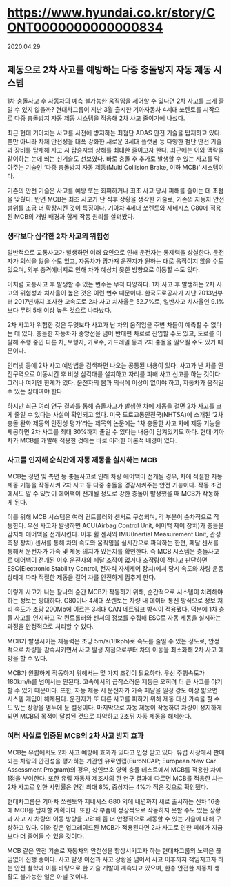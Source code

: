 # https://www.hyundai.co.kr/story/CONT0000000000000834

2020.04.29

## 제동으로 2차 사고를 예방하는 다중 충돌방지 자동 제동 시스템

1차 충돌사고 후 자동차의 예측 불가능한 움직임을 제어할 수 있다면 2차 사고를 크게 줄일 수 있지 않을까? 
현대차그룹이 지난 3월 출시한 기아자동차 4세대 쏘렌토를 시작으로 다중 충돌방지 자동 제동 시스템을 적용해 2차 사고 줄이기에 나섰다.

최근 현대·기아차는 사고를 사전에 방지하는 최첨단 ADAS 안전 기술을 탑재하고 있다. 뿐만 아니라 차체 안전성을 대폭 강화한 새로운 3세대 플랫폼 등 다양한 첨단 안전 기술과 장비를 탑재해 사고 시 탑승자의 상해를 최대한 줄이고자 한다. 최근에는 이와 맥락을 같이하는 눈에 띄는 신기술도 선보였다. 바로 충돌 후 추가로 발생할 수 있는 사고를 막아주는 기술인 ‘다중 충돌방지 자동 제동(Multi Collision Brake, 이하 MCB)’ 시스템이다.

기존의 안전 기술은 사고를 예방 또는 회피하거나 최초 사고 당시 피해를 줄이는 데 초점을 맞췄다. 반면 MCB는 최초 사고가 난 직후 상황을 생각한 기술로, 기존의 자동차 안전 범위를 조금 더 확장시킨 것이 특징이다. 기아차 4세대 쏘렌토와 제네시스 G80에 적용된 MCB의 개발 배경과 함께 작동 원리를 살펴봤다.

### 생각보다 심각한 2차 사고의 위험성

일반적으로 교통사고가 발생하면 여러 요인으로 인해 운전자는 통제력을 상실한다. 운전자가 의식을 잃을 수도 있고, 자동차가 망가져 운전자가 원하는 대로 움직이지 않을 수도 있으며, 외부 충격에너지로 인해 차가 예상치 못한 방향으로 이동할 수도 있다.

이처럼 교통사고 후 발생할 수 있는 변수는 무척 다양하다. 1차 사고 후 발생하는 2차 사고의 위험성과 치사율이 높은 것은 이런 변수 때문이다. 한국도로공사가 지난 2013년부터 2017년까지 조사한 고속도로 2차 사고 치사율은 52.7%로, 일반사고 치사율인 9.1%보다 무려 5배 이상 높은 것으로 나타났다.

2차 사고가 위험한 것은 무엇보다 사고가 난 차의 움직임을 주변 차들이 예측할 수 없다는 데 있다. 충돌한 자동차가 중앙선을 넘어 반대편 차로로 진입할 수도 있고, 도로를 이탈해 주행 중인 다른 차, 보행자, 가로수, 가드레일 등과 2차 충돌을 일으킬 수도 있기 때문이다.

인터넷 등에 2차 사고 예방법을 검색하면 나오는 공통된 내용이 있다. 사고가 난 차를 안전구역으로 이동시킨 후 비상 삼각대를 설치하고 자리를 피해 사고 신고를 하는 것이다. 그러나 여기엔 한계가 있다. 운전자의 몸과 의식에 이상이 없어야 하고, 자동차가 움직일 수 있는 상태여야 한다.

하지만 최근 여러 연구 결과를 통해 충돌사고가 발생한 차에 제동을 걸면 2차 사고를 크게 줄일 수 있다는 사실이 확인되고 있다. 미국 도로교통안전국(NHTSA)에 소개된 ‘2차 충돌 완화 제동의 안전성 평가’라는 제목의 논문에는 1차 충돌한 사고 차에 제동 기능을 제공하면 2차 사고를 최대 30%까지 줄일 수 있다는 내용이 담겨있기도 하다. 현대·기아차가 MCB를 개발해 적용한 것에는 바로 이러한 이론적 배경이 있다.

### 사고를 인지해 순식간에 자동 제동을 실시하는 MCB

MCB는 정면 및 측면 등 충돌사고로 인해 차량 에어백이 전개될 경우, 차에 적절한 자동 제동 기능을 작동시켜 2차 사고 등 다중 충돌을 경감시켜주는 안전 기능이다. 작동 조건에서도 알 수 있듯이 에어백이 전개될 정도로 강한 충돌이 발생했을 때 MCB가 작동하게 된다.

이를 위해 MCB 시스템은 여러 컨트롤러와 센서로 구성되며, 각 부분이 순차적으로 작동한다. 우선 사고가 발생하면 ACU(Airbag Control Unit, 에어백 제어 장치)가 충돌을 감지해 에어백을 전개시킨다. 이후 휠 센서와 IMU(Inertial Measurement Unit, 관성 측정 장치) 센서를 통해 차의 속도와 움직임을 실시간으로 파악하는 한편, 페달 센서를 통해서 운전자가 가속 및 제동 의지가 있는지를 확인한다. 즉 MCB 시스템은 충돌사고로 에어백이 전개된 이후 운전자의 페달 조작이 없거나 조작량이 적다고 판단하면 ESC(Electronic Stability Control, 전자식 자세제어 장치)에서 당시 속도와 차량 운동 상태에 따라 적절한 제동을 걸어 차를 안전하게 멈추게 한다.

이렇게 사고가 나는 찰나의 순간 MCB가 작동하기 위해, 순간적으로 시스템이 처리해야 하는 정보는 방대하다. G80이나 4세대 쏘렌토는 차량 내 데이터 통신 방식으로 정보 처리 속도가 초당 200Mb에 이르는 3세대 CAN 네트워크 방식이 적용됐다. 덕분에 1차 충돌 사고를 인지하고 각 컨트롤러와 센서의 정보를 수집해 ESC로 자동 제동을 실시하는 과정을 안정적으로 처리할 수 있다.

MCB가 발생시키는 제동력은 초당 5m/s(18kph)로 속도를 줄일 수 있는 정도로, 안정적으로 차량을 감속시키면서 사고 발생 지점으로부터 차의 이동을 최소화해 2차 사고 예방을 할 수 있다.

MCB가 원활하게 작동하기 위해서는 몇 가지 조건이 필요하다. 우선 주행속도가 180km/h를 넘어서는 안된다. 고속에서의 급작스러운 제동은 오히려 더 큰 사고를 야기할 수 있기 때문이다. 또한, 자동 제동 시 운전자가 가속 페달을 일정 강도 이상 밟으면 시스템 개입이 해제된다. 운전자가 또 다른 사고를 피하기 위해 제동 대신 가속을 할 수도 있는 상황을 염두에 둔 설정이다. 마지막으로 자동 제동이 작동하여 차량이 정지하게 되면 MCB의 목적이 달성된 것으로 파악하고 2초뒤 자동 제동을 해제한다.

### 여러 사실로 입증된 MCB의 2차 사고 방지 효과


MCB는 유럽에서도 2차 사고 예방에 효과가 있다고 인정 받고 있다. 유럽 시장에서 판매되는 차량의 안전성을 평가하는 기관인 유로앤캡(EuroNCAP; European New Car Assessment Program)의 경우, 성인보호 영역 충돌 테스트에서 MCB를 적용한 차에 1점을 부여한다. 또한 유럽 자동차 제조사의 한 연구 결과에 따르면 MCB를 적용한 차는 2차 사고로 인한 사망률은 연간 최대 8%, 중상자는 4%가 적은 것으로 확인됐다.

현대차그룹은 기아차 쏘렌토와 제네시스 G80 외에 내년까지 새로 출시하는 신차 16종에 MCB를 탑재할 계획이다. 또한 각 부품이 정상적으로 작동하지 못할 수도 있는 상황과 사고 시 차량의 이동 방향을 고려해 좀 더 안정적으로 제동할 수 있는 기술에 대해 구상하고 있다. 이와 같은 업그레이드된 MCB가 적용된다면 2차 사고로 인한 피해가 지금보다 더 줄어들 수 있을 것이다.

MCB 같은 안전 기술로 자동차의 안전성을 향상시키고자 하는 현대차그룹의 노력은 끊임없이 진행 중이다. 사고 발생 이전과 사고 상황을 넘어서 사고 이후까지 책임지고자 하는 안전 철학과 이를 바탕으로 한 기술 개발이 계속되고 있으며, 한층 안전한 자동차 생활도 불가능한 일은 아닐 것이다.